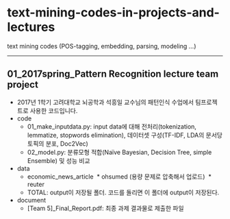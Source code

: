 # text-mining-codes-in-projects-and-lectures
text mining codes (POS-tagging, embedding, parsing, modeling ...)

-----------------------------------------------------------

## 01_2017spring_Pattern Recognition lecture team project
* 2017년 1학기 고려대학교 뇌공학과 석흥일 교수님의 패턴인식 수업에서 팀프로젝트로 사용한 코드입니다.
* code
  * 01_make_inputdata.py: input data에 대해 전처리(tokenization, lemmatize, stopwords elimination), 
                          데이터셋 구성(TF-IDF, LDA의 문서당 토픽의 분포, Doc2Vec)
  * 02_model.py: 분류모형 적합(Naïve Bayesian, Decision Tree, simple Ensemble) 및 성능 비교
* data
  * economic_news_article
  * ohsumed (용량 문제로 압축해서 업로드)
  * reuter
  * TOTAL: output이 저장될 폴더. 코드를 돌리면 이 폴더에 output이 저장된다.
* document
  * [Team 5]_Final_Report.pdf: 최종 과제 결과물로 제출한 파일



